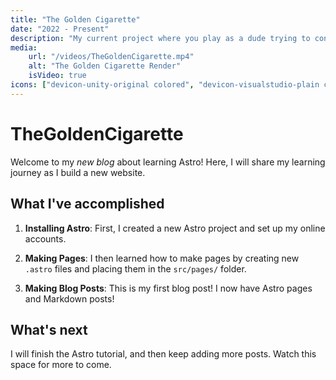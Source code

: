```yaml
---
title: "The Golden Cigarette"
date: "2022 - Present"
description: "My current project where you play as a dude trying to conquer the golden cigarette hidden deep within the pyramids."
media:
    url: "/videos/TheGoldenCigarette.mp4"
    alt: "The Golden Cigarette Render"
    isVideo: true
icons: ["devicon-unity-original colored", "devicon-visualstudio-plain colored", "devicon-blender-original colored"]
---
```

# TheGoldenCigarette

Welcome to my _new blog_ about learning Astro! Here, I will share my learning journey as I build a new website.

## What I've accomplished

1. **Installing Astro**: First, I created a new Astro project and set up my online accounts.

2. **Making Pages**: I then learned how to make pages by creating new `.astro` files and placing them in the `src/pages/` folder.

3. **Making Blog Posts**: This is my first blog post! I now have Astro pages and Markdown posts!

## What's next

I will finish the Astro tutorial, and then keep adding more posts. Watch this space for more to come.